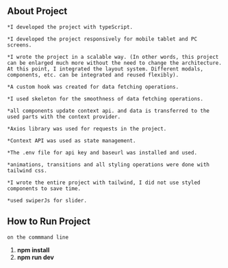 
## About Project

    *I developed the project with typeScript.

    *I developed the project responsively for mobile tablet and PC screens.

    *I wrote the project in a scalable way. (In other words, this project can be enlarged much more without the need to change the architecture. At this point, I integrated the layout system. Different modals, components, etc. can be integrated and reused flexibly).

    *A custom hook was created for data fetching operations.

    *I used skeleton for the smoothness of data fetching operations.

    *all components update context api. and data is transferred to the used parts with the context provider.

    *Axios library was used for requests in the project.

    *Context API was used as state management.

    *The .env file for api key and baseurl was installed and used.

    *animations, transitions and all styling operations were done with tailwind css.

    *I wrote the entire project with tailwind, I did not use styled components to save time.

    *used swiperJs for slider.

## How to Run Project
    on the commmand line
1. **npm install**
2. **npm run dev**


